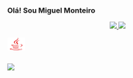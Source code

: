 ### Olá! Sou Miguel Monteiro


<div align="center">
  <a href="https://github.com/MiguelMonteirooo">
  <img height="140em" src="https://github-readme-stats.vercel.app/api?username=MiguelMonteiroo&show_icons=true&theme=midnight-purple&include_all_commits=true&count_private=true"/>
  <img height="140em" src="https://github-readme-stats.vercel.app/api/top-langs/?username=MiguelMonteiroo&layout=compact&langs_count=7&theme=midnight-purple"/>
</div>
<div style="display: inline_block"><br>
  <img align="center" alt="Miguel-Java" height="30" width="40" src="https://raw.githubusercontent.com/devicons/devicon/master/icons/java/java-plain.svg">
</div>
  
  ## 
<div>
   <a href="https://www.linkedin.com/in/miguel-monteiro-3a3675231/" target="_blank"><img src="https://img.shields.io/badge/-LinkedIn-%230077B5?style=for-the-badge&logo=linkedin&logoColor=white" target="_blank"></a> 
